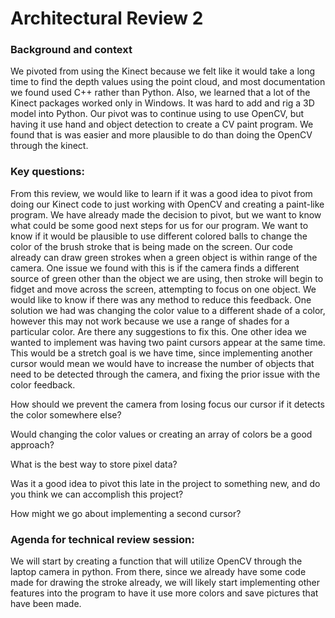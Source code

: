 # Architectural Review 2

### Background and context 
We pivoted from using the Kinect because we felt like it would take a long time to find the depth values using the point cloud, and most documentation we found used C++ rather than Python. Also, we learned that a lot of the Kinect packages worked only in Windows. It was hard to add and rig a 3D model into Python. Our pivot was to continue using to use OpenCV, but having it use hand and object detection to create a CV paint program. We found that is was easier and more plausible to do than doing the OpenCV through the kinect.

### Key questions:
From this review, we would like to learn if it was a good idea to pivot from doing our Kinect code to just working with OpenCV and creating a paint-like program. We have already made the decision to pivot, but we want to know what could be some good next steps for us for our program. We want to know if it would be plausible to use different colored balls to change the color of the brush stroke that is being made on the screen. Our code already can draw green strokes when a green object is within range of the camera. One issue we found with this is if the camera finds a different source of green other than the object we are using, then stroke will begin to fidget and move across the screen, attempting to focus on one object. We would like to know if there was any method to reduce this feedback. One solution we had was changing the color value to a different shade of a color, however this may not work because we use a range of shades for a particular color. Are there any suggestions to fix this. One other idea we wanted to implement was having two paint cursors appear at the same time. This would be a stretch goal is we have time, since implementing another cursor would mean we would have to increase the number of objects that need to be detected through the camera, and fixing the prior issue with the color feedback. 

How should we prevent the camera from losing focus our cursor if it detects the color somewhere else? 

Would changing the color values or creating an array of colors be a good approach?

What is the best way to store pixel data?

Was it a good idea to pivot this late in the project to something new, and do you think we can accomplish this project?

How might we go about implementing a second cursor?
    
### Agenda for technical review session:
We will start by creating a function that will utilize OpenCV through the laptop camera in python. From there, since we already have some code made for drawing the stroke already, we will likely start implementing other features into the program to have it use more colors and save pictures that have been made.


